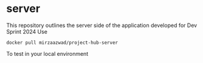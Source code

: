 # server
This repository outlines the server side of the application developed for Dev Sprint 2024
Use
```
docker pull mirzaazwad/project-hub-server
```
To test in your local environment
